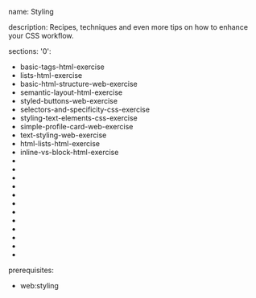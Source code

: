 name: Styling

description: Recipes, techniques and even more tips on how to enhance your CSS workflow.

sections:
  '0':
  - basic-tags-html-exercise
  - lists-html-exercise
  - basic-html-structure-web-exercise
  - semantic-layout-html-exercise
  - styled-buttons-web-exercise
  - selectors-and-specificity-css-exercise
  - styling-text-elements-css-exercise
  - simple-profile-card-web-exercise
  - text-styling-web-exercise
  - html-lists-html-exercise
  - inline-vs-block-html-exercise
  - 
  - 
  - 
  - 
  - 
  - 
  - 
  - 
  - 
  - 
  - 
  - 

prerequisites:
  - web:styling